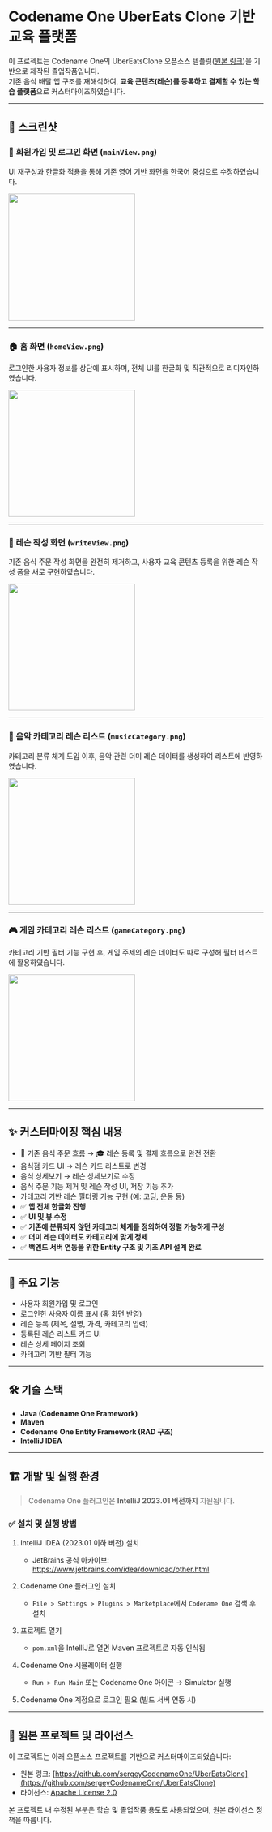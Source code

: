 # Codename One UberEats Clone 기반 교육 플랫폼

이 프로젝트는 Codename One의 UberEatsClone 오픈소스 템플릿([원본 링크](https://github.com/sergeyCodenameOne/UberEatsClone))을 기반으로 제작된 졸업작품입니다.  
기존 음식 배달 앱 구조를 재해석하여, **교육 콘텐츠(레슨)를 등록하고 결제할 수 있는 학습 플랫폼**으로 커스터마이즈하였습니다.

---
## 📸 스크린샷

### 🔐 회원가입 및 로그인 화면 (`mainView.png`)
UI 재구성과 한글화 적용을 통해 기존 영어 기반 화면을 한국어 중심으로 수정하였습니다.

<img src="screenshots/mainView.png" style="width: 250px;">

---

### 🏠 홈 화면 (`homeView.png`)
로그인한 사용자 정보를 상단에 표시하며, 전체 UI를 한글화 및 직관적으로 리디자인하였습니다.

<img src="screenshots/homeView.png" style="width: 250px;">

---

### 📝 레슨 작성 화면 (`writeView.png`)
기존 음식 주문 작성 화면을 완전히 제거하고, 사용자 교육 콘텐츠 등록을 위한 레슨 작성 폼을 새로 구현하였습니다.

<img src="screenshots/writeView.png" style="width: 250px;">

---

### 🎵 음악 카테고리 레슨 리스트 (`musicCategory.png`)
카테고리 분류 체계 도입 이후, 음악 관련 더미 레슨 데이터를 생성하여 리스트에 반영하였습니다.

<img src="screenshots/musicCategory.png" style="width: 250px;">

---

### 🎮 게임 카테고리 레슨 리스트 (`gameCategory.png`)
카테고리 기반 필터 기능 구현 후, 게임 주제의 레슨 데이터도 따로 구성해 필터 테스트에 활용하였습니다.

<img src="screenshots/gameCategory.png" style="width: 250px;">

---

## ✨ 커스터마이징 핵심 내용

- 🍱 기존 음식 주문 흐름 → 🎓 레슨 등록 및 결제 흐름으로 완전 전환
- 음식점 카드 UI → 레슨 카드 리스트로 변경
- 음식 상세보기 → 레슨 상세보기로 수정
- 음식 주문 기능 제거 및 레슨 작성 UI, 저장 기능 추가
- 카테고리 기반 레슨 필터링 기능 구현 (예: 코딩, 운동 등)
- ✅ **앱 전체 한글화 진행**
- ✅ **UI 및 뷰 수정**
- ✅ **기존에 분류되지 않던 카테고리 체계를 정의하여 정렬 가능하게 구성**
- ✅ **더미 레슨 데이터도 카테고리에 맞게 정제**
- ✅ **백엔드 서버 연동을 위한 Entity 구조 및 기초 API 설계 완료**

---

## 📱 주요 기능

- 사용자 회원가입 및 로그인
- 로그인한 사용자 이름 표시 (홈 화면 반영)
- 레슨 등록 (제목, 설명, 가격, 카테고리 입력)
- 등록된 레슨 리스트 카드 UI
- 레슨 상세 페이지 조회
- 카테고리 기반 필터 기능

---

## 🛠 기술 스택

- **Java (Codename One Framework)**
- **Maven**
- **Codename One Entity Framework (RAD 구조)**
- **IntelliJ IDEA**

---

## 🏗️ 개발 및 실행 환경

> Codename One 플러그인은 **IntelliJ 2023.01 버전까지** 지원됩니다.

### ✅ 설치 및 실행 방법

1. IntelliJ IDEA (2023.01 이하 버전) 설치
   - JetBrains 공식 아카이브: https://www.jetbrains.com/idea/download/other.html

2. Codename One 플러그인 설치
   - `File > Settings > Plugins > Marketplace`에서 `Codename One` 검색 후 설치

3. 프로젝트 열기
   - `pom.xml`을 IntelliJ로 열면 Maven 프로젝트로 자동 인식됨

4. Codename One 시뮬레이터 실행
   - `Run > Run Main` 또는 Codename One 아이콘 → Simulator 실행

5. Codename One 계정으로 로그인 필요 (빌드 서버 연동 시)

---

## 🧾 원본 프로젝트 및 라이선스

이 프로젝트는 아래 오픈소스 프로젝트를 기반으로 커스터마이즈되었습니다:

- 원본 링크: [https://github.com/sergeyCodenameOne/UberEatsClone](https://github.com/sergeyCodenameOne/UberEatsClone)
- 라이선스: [Apache License 2.0](https://www.apache.org/licenses/LICENSE-2.0)

본 프로젝트 내 수정된 부분은 학습 및 졸업작품 용도로 사용되었으며, 원본 라이선스 정책을 따릅니다.
